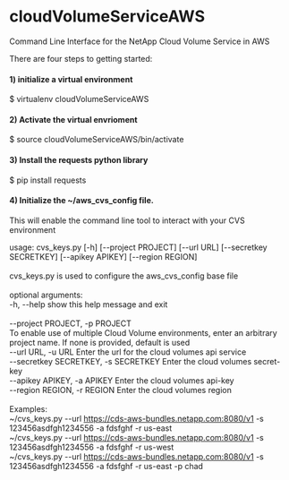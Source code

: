 # cloudVolumeServiceAWS
Command Line Interface for the NetApp Cloud Volume Service in AWS

There are four steps to getting started:
#### 1) initialize a virtual environment
  $ virtualenv cloudVolumeServiceAWS

#### 2) Activate the virtual envrioment
  $ source cloudVolumeServiceAWS/bin/activate

#### 3) Install the requests python library
  $ pip install requests

#### 4) Initialize the ~/aws_cvs_config file.  
This will enable the command line tool to interact with your CVS environment

usage: cvs_keys.py [-h] [--project PROJECT] [--url URL] [--secretkey SECRETKEY] [--apikey APIKEY] [--region REGION]<br/><br/>
cvs_keys.py is used to configure the aws_cvs_config base file<br/><br/>
optional arguments:<br/>
  -h, --help            show this help message and exit<br/><br/>
  --project PROJECT, -p PROJECT<br/>  To enable use of multiple Cloud Volume environments, enter an arbitrary project name. If none is provided, default is used<br/>
  --url URL, -u URL     Enter the url for the cloud volumes api service<br/>
  --secretkey SECRETKEY, -s SECRETKEY         Enter the cloud volumes secret-key<br/>
  --apikey APIKEY, -a APIKEY                  Enter the cloud volumes api-key<br/>
  --region REGION, -r REGION                 Enter the cloud volumes region<br/><br/>
Examples:<br/>
~/cvs_keys.py --url https://cds-aws-bundles.netapp.com:8080/v1 -s 123456asdfgh1234556 -a fdsfghf -r us-east<br/> 
~/cvs_keys.py --url https://cds-aws-bundles.netapp.com:8080/v1 -s 123456asdfgh1234556 -a fdsfghf -r us-west<br/>
~/cvs_keys.py --url https://cds-aws-bundles.netapp.com:8080/v1 -s 123456asdfgh1234556 -a fdsfghf -r us-east -p chad<br/>
                
